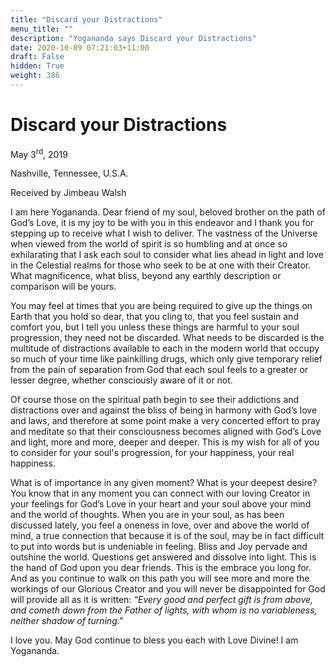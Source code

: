 ```yaml
---
title: "Discard your Distractions"
menu_title: ""
description: "Yogananda says Discard your Distractions"
date: 2020-10-09 07:21:03+11:00
draft: False
hidden: True
weight: 386
---
```

# Discard your Distractions

May 3<sup>rd</sup>, 2019

Nashville, Tennessee, U.S.A.

Received by Jimbeau Walsh



I am here Yogananda. Dear friend of my soul, beloved brother on the path of God’s Love, it is my joy to be with you in this endeavor and I thank you for stepping up to receive what I wish to deliver. The vastness of the Universe when viewed from the world of spirit is so humbling and at once so exhilarating that I ask each soul to consider what lies ahead in light and love in the Celestial realms for those who seek to be at one with their Creator. What magnificence, what bliss, beyond any earthly description or comparison will be yours. 

You may feel at times that you are being required to give up the things on Earth that you hold so dear, that you cling to, that you feel sustain and comfort you, but I tell you unless these things are harmful to your soul progression, they need not be discarded. What needs to be discarded is the multitude of distractions available to each in the modern world that occupy so much of your time like painkilling drugs, which only give temporary relief from the pain of separation from God that each soul feels to a greater or lesser degree, whether consciously aware of it or not. 

Of course those on the spiritual path begin to see their addictions and distractions over and against the bliss of being in harmony with God’s love and laws, and therefore at some point make a very concerted effort to pray and meditate so that their consciousness becomes aligned with God’s Love and light, more and more, deeper and deeper. This is my wish for all of you to consider for your soul's progression, for your happiness, your real happiness.

What is of importance in any given moment? What is your deepest desire? You know that in any moment you can connect with our loving Creator in your feelings for God’s Love in your heart and your soul above your mind and the world of thoughts. When you are in your soul, as has been discussed lately, you feel a oneness in love, over and above the world of mind, a true connection that because it is of the soul, may be in fact difficult to put into words but is undeniable in feeling. Bliss and Joy pervade and outshine the world. Questions get answered and dissolve into light. This is the hand of God upon you dear friends. This is the embrace you long for. And as you continue to walk on this path you will see more and more the workings of our Glorious Creator and you will never be disappointed for God will provide all as it is written: *“Every good and perfect gift is from above, and cometh down from the Father of lights, with whom is no variableness, neither shadow of turning."*

I love you. May God continue to bless you each with Love Divine! I am Yogananda. 
